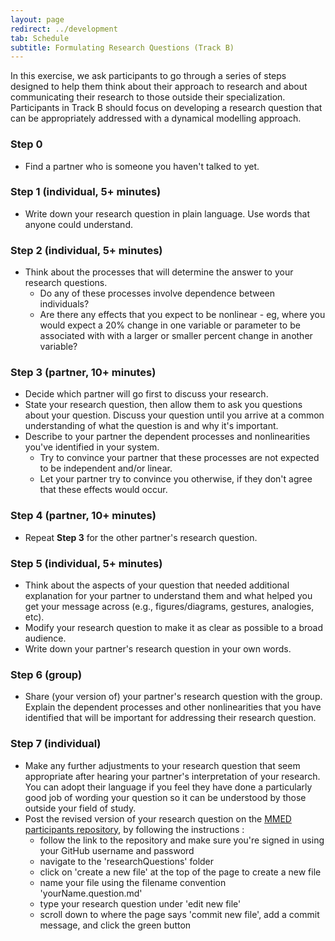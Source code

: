 ```yaml
---
layout: page
redirect: ../development
tab: Schedule
subtitle: Formulating Research Questions (Track B)
---
```


In this exercise, we ask participants to go through a series of steps designed to help them think about their approach to research and about communicating their research to those outside their specialization. Participants in Track B should focus on developing a research question that can be appropriately addressed with a dynamical modelling approach.

### Step 0

-   Find a partner who is someone you haven't talked to yet.

### Step 1 (individual, 5+ minutes)

- Write down your research question in plain language. Use words that anyone could understand.

### Step 2 (individual, 5+ minutes)

- Think about the processes that will determine the answer to your research questions.
   - Do any of these processes involve dependence between individuals?
   - Are there any effects that you expect to be nonlinear - eg, where you would expect a 20% change in one variable or parameter to be associated with with a larger or smaller percent change in another variable?

### Step 3 (partner, 10+ minutes)
-   Decide which partner will go first to discuss your research.
-   State your research question, then allow them to ask you questions about your question. Discuss your question until you arrive at a common understanding of what the question is and why it's important.
-   Describe to your partner the dependent processes and nonlinearities you've identified in your system.
    - Try to convince your partner that these processes are not expected to be independent and/or linear.
    - Let your partner try to convince you otherwise, if they don't agree that these effects would occur.

### Step 4 (partner, 10+ minutes)

-   Repeat **Step 3** for the other partner's research question.

### Step 5 (individual, 5+ minutes)

-   Think about the aspects of your question that needed additional explanation for your partner to understand them and what helped you get your message across (e.g., figures/diagrams, gestures, analogies, etc).
-   Modify your research question to make it as clear as possible to a broad audience.
-   Write down your partner's research question in your own words.

### Step 6 (group)

-   Share (your version of) your partner's research question with the group. Explain the dependent processes and other nonlinearities that you have identified that will be important for addressing their research question.

### Step 7 (individual)

-   Make any further adjustments to your research question that seem appropriate after hearing your partner's interpretation of your research. You can adopt their language if you feel they have done a particularly good job of wording your question so it can be understood by those outside your field of study.
-   Post the revised version of your research question on the [MMED participants repository](https://github.com/ICI3D/MMEDparticipants/tree/master/researchQuestions), by following the instructions :
    - follow the link to the repository and make sure you're signed in using your GitHub username and password
    - navigate to the 'researchQuestions' folder
    - click on 'create a new file' at the top of the page to create a new file
    - name your file using the filename convention 'yourName.question.md'
    - type your research question under 'edit new file'
    - scroll down to where the page says 'commit new file', add a commit message, and click the green button
